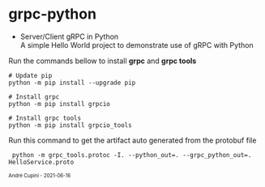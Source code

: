 # grpc-python
- Server/Client gRPC in Python <br />
A simple Hello World project to demonstrate use of gRPC with Python

Run the commands bellow to install **grpc** and **grpc tools**

```
# Update pip
python -m pip install --upgrade pip
```

```
# Install grpc
python -m pip install grpcio
```

```
# Install grpc tools
python -m pip install grpcio_tools
```

Run this command to get the artifact auto generated from the protobuf file
```
 python -m grpc_tools.protoc -I. --python_out=. --grpc_python_out=. HelloService.proto
```

<sup><sub>André Cupini - 2021-06-16</sub></sup>